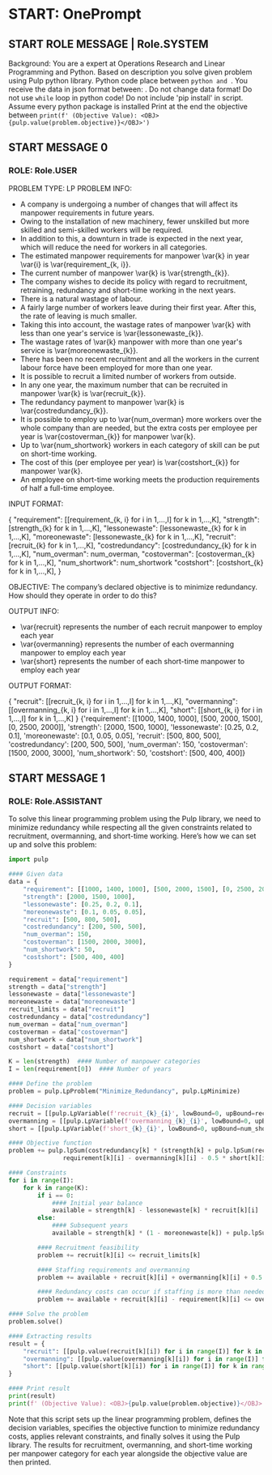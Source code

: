 # START: OnePrompt 
## START ROLE MESSAGE | Role.SYSTEM 
Background: You are a expert at Operations Research and Linear Programming and Python. Based on description you solve given problem using Pulp python library. Python code place between ```python and ```. You receive the data in json format between: <DATA></DATA>. Do not change data format! Do not use `while` loop in python code! Do not include 'pip install' in script. Assume every python package is installed Print at the end the objective between <OBJ></OBJ> `print(f' (Objective Value): <OBJ>{pulp.value(problem.objective)}</OBJ>')`  
## START MESSAGE 0 
### ROLE: Role.USER
<DESCRIPTION>
PROBLEM TYPE: LP
PROBLEM INFO:

- A company is undergoing a number of changes that will affect its manpower requirements in future years. 
- Owing to the installation of new machinery, fewer unskilled but more skilled and semi-skilled workers will be required. 
- In addition to this, a downturn in trade is expected in the next year, which will reduce the need for workers in all categories.
- The estimated manpower requirements for manpower \var{k} in year \var{i} is \var{requirement_{k, i}}.
- The current number of manpower \var{k} is \var{strength_{k}}.
- The company wishes to decide its policy with regard to recruitment, retraining, redundancy and short-time working in the next years.
- There is a natural wastage of labour. 
- A fairly large number of workers leave during their first year. After this, the rate of leaving is much smaller. 
- Taking this into account, the wastage rates of manpower \var{k} with less than one year's service is \var{lessonewaste_{k}}.
- The wastage rates of \var{k} manpower with more than one year's service is \var{moreonewaste_{k}}.
- There has been no recent recruitment and all the workers in the current labour force have been employed for more than one year.
- It is possible to recruit a limited number of workers from outside. 
- In any one year, the maximum number that can be recruited in manpower \var{k} is \var{recruit_{k}}.
- The redundancy payment to manpower \var{k} is \var{costredundancy_{k}}.
- It is possible to employ up to \var{num_overman} more workers over the whole company than are needed, but the extra costs per employee per year is \var{costoverman_{k}} for manpower \var{k}.
- Up to \var{num_shortwork} workers in each category of skill can be put on short-time working. 
- The cost of this (per employee per year) is \var{costshort_{k}} for manpower \var{k}.
- An employee on short-time working meets the production requirements of half a full-time employee.


INPUT FORMAT:

{
    "requirement": [[requirement_{k, i} for i in 1,...,I] for k in 1,...,K],
    "strength": [strength_{k} for k in 1,...,K],
    "lessonewaste": [lessonewaste_{k} for k in 1,...,K],
    "moreonewaste": [lessonewaste_{k} for k in 1,...,K],
    "recruit": [recruit_{k} for k in 1,...,K],
    "costredundancy": [costredundancy_{k} for k in 1,...,K],
    "num_overman": num_overman,
    "costoverman": [costoverman_{k} for k in 1,...,K],
    "num_shortwork": num_shortwork
    "costshort": [costshort_{k} for k in 1,...,K],
}


OBJECTIVE: The company’s declared objective is to minimize redundancy. How should they operate in order to do this?

OUTPUT INFO:

- \var{recruit} represents the number of each recruit manpower to employ each year
- \var{overmanning} represents the number of each overmanning manpower to employ each year
- \var{short} represents the number of each short-time manpower to employ each year

OUTPUT FORMAT:

{
    "recruit": [[recruit_{k, i} for i in 1,...,I] for k in 1,...,K],
    "overmanning": [[overmanning_{k, i} for i in 1,...,I] for k in 1,...,K],
    "short": [[short_{k, i} for i in 1,...,I] for k in 1,...,K]
}
</DESCRIPTION>
<DATA>
{'requirement': [[1000, 1400, 1000], [500, 2000, 1500], [0, 2500, 2000]], 'strength': [2000, 1500, 1000], 'lessonewaste': [0.25, 0.2, 0.1], 'moreonewaste': [0.1, 0.05, 0.05], 'recruit': [500, 800, 500], 'costredundancy': [200, 500, 500], 'num_overman': 150, 'costoverman': [1500, 2000, 3000], 'num_shortwork': 50, 'costshort': [500, 400, 400]}</DATA>


## START MESSAGE 1 
### ROLE: Role.ASSISTANT
To solve this linear programming problem using the Pulp library, we need to minimize redundancy while respecting all the given constraints related to recruitment, overmanning, and short-time working. Here’s how we can set up and solve this problem:

```python
import pulp

#### Given data
data = {
    "requirement": [[1000, 1400, 1000], [500, 2000, 1500], [0, 2500, 2000]],
    "strength": [2000, 1500, 1000],
    "lessonewaste": [0.25, 0.2, 0.1],
    "moreonewaste": [0.1, 0.05, 0.05],
    "recruit": [500, 800, 500],
    "costredundancy": [200, 500, 500],
    "num_overman": 150,
    "costoverman": [1500, 2000, 3000],
    "num_shortwork": 50,
    "costshort": [500, 400, 400]
}

requirement = data["requirement"]
strength = data["strength"]
lessonewaste = data["lessonewaste"]
moreonewaste = data["moreonewaste"]
recruit_limits = data["recruit"]
costredundancy = data["costredundancy"]
num_overman = data["num_overman"]
costoverman = data["costoverman"]
num_shortwork = data["num_shortwork"]
costshort = data["costshort"]

K = len(strength)  #### Number of manpower categories
I = len(requirement[0])  #### Number of years

#### Define the problem
problem = pulp.LpProblem("Minimize_Redundancy", pulp.LpMinimize)

#### Decision variables
recruit = [[pulp.LpVariable(f'recruit_{k}_{i}', lowBound=0, upBound=recruit_limits[k], cat='Integer') for i in range(I)] for k in range(K)]
overmanning = [[pulp.LpVariable(f'overmanning_{k}_{i}', lowBound=0, upBound=num_overman, cat='Integer') for i in range(I)] for k in range(K)]
short = [[pulp.LpVariable(f'short_{k}_{i}', lowBound=0, upBound=num_shortwork, cat='Integer') for i in range(I)] for k in range(K)]

#### Objective function
problem += pulp.lpSum(costredundancy[k] * (strength[k] + pulp.lpSum(recruit[k][j] for j in range(i)) -
               requirement[k][i] - overmanning[k][i] - 0.5 * short[k][i]) for k in range(K) for i in range(I))

#### Constraints
for i in range(I):
    for k in range(K):
        if i == 0:
            #### Initial year balance
            available = strength[k] - lessonewaste[k] * recruit[k][i]
        else:
            #### Subsequent years
            available = strength[k] * (1 - moreonewaste[k]) + pulp.lpSum(recruit[k][j] * (1 - moreonewaste[k]) ** (i-j) for j in range(i))

        #### Recruitment feasibility
        problem += recruit[k][i] <= recruit_limits[k]

        #### Staffing requirements and overmanning
        problem += available + recruit[k][i] + overmanning[k][i] + 0.5 * short[k][i] >= requirement[k][i]

        #### Redundancy costs can occur if staffing is more than needed
        problem += available + recruit[k][i] - requirement[k][i] <= overmanning[k][i]

#### Solve the problem
problem.solve()

#### Extracting results
result = {
    "recruit": [[pulp.value(recruit[k][i]) for i in range(I)] for k in range(K)],
    "overmanning": [[pulp.value(overmanning[k][i]) for i in range(I)] for k in range(K)],
    "short": [[pulp.value(short[k][i]) for i in range(I)] for k in range(K)],
}

#### Print result
print(result)
print(f' (Objective Value): <OBJ>{pulp.value(problem.objective)}</OBJ>')
```

Note that this script sets up the linear programming problem, defines the decision variables, specifies the objective function to minimize redundancy costs, applies relevant constraints, and finally solves it using the Pulp library. The results for recruitment, overmanning, and short-time working per manpower category for each year alongside the objective value are then printed.

